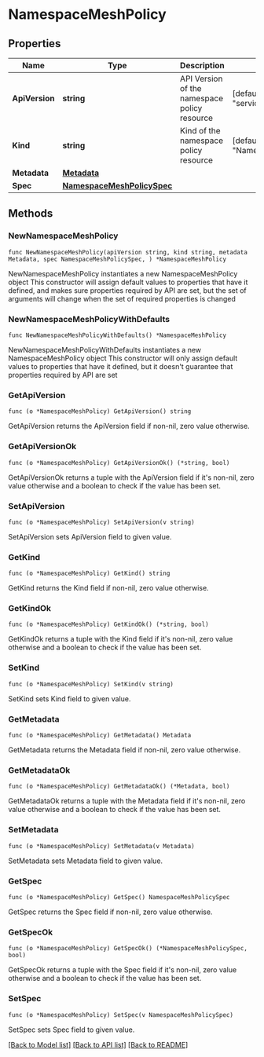 # NamespaceMeshPolicy

## Properties

Name | Type | Description | Notes
------------ | ------------- | ------------- | -------------
**ApiVersion** | **string** | API Version of the namespace policy resource | [default to "servicemesh.k8smgmt.io/v3"]
**Kind** | **string** | Kind of the namespace policy resource | [default to "NamespaceMeshPolicy"]
**Metadata** | [**Metadata**](Metadata.md) |  | 
**Spec** | [**NamespaceMeshPolicySpec**](NamespaceMeshPolicySpec.md) |  | 

## Methods

### NewNamespaceMeshPolicy

`func NewNamespaceMeshPolicy(apiVersion string, kind string, metadata Metadata, spec NamespaceMeshPolicySpec, ) *NamespaceMeshPolicy`

NewNamespaceMeshPolicy instantiates a new NamespaceMeshPolicy object
This constructor will assign default values to properties that have it defined,
and makes sure properties required by API are set, but the set of arguments
will change when the set of required properties is changed

### NewNamespaceMeshPolicyWithDefaults

`func NewNamespaceMeshPolicyWithDefaults() *NamespaceMeshPolicy`

NewNamespaceMeshPolicyWithDefaults instantiates a new NamespaceMeshPolicy object
This constructor will only assign default values to properties that have it defined,
but it doesn't guarantee that properties required by API are set

### GetApiVersion

`func (o *NamespaceMeshPolicy) GetApiVersion() string`

GetApiVersion returns the ApiVersion field if non-nil, zero value otherwise.

### GetApiVersionOk

`func (o *NamespaceMeshPolicy) GetApiVersionOk() (*string, bool)`

GetApiVersionOk returns a tuple with the ApiVersion field if it's non-nil, zero value otherwise
and a boolean to check if the value has been set.

### SetApiVersion

`func (o *NamespaceMeshPolicy) SetApiVersion(v string)`

SetApiVersion sets ApiVersion field to given value.


### GetKind

`func (o *NamespaceMeshPolicy) GetKind() string`

GetKind returns the Kind field if non-nil, zero value otherwise.

### GetKindOk

`func (o *NamespaceMeshPolicy) GetKindOk() (*string, bool)`

GetKindOk returns a tuple with the Kind field if it's non-nil, zero value otherwise
and a boolean to check if the value has been set.

### SetKind

`func (o *NamespaceMeshPolicy) SetKind(v string)`

SetKind sets Kind field to given value.


### GetMetadata

`func (o *NamespaceMeshPolicy) GetMetadata() Metadata`

GetMetadata returns the Metadata field if non-nil, zero value otherwise.

### GetMetadataOk

`func (o *NamespaceMeshPolicy) GetMetadataOk() (*Metadata, bool)`

GetMetadataOk returns a tuple with the Metadata field if it's non-nil, zero value otherwise
and a boolean to check if the value has been set.

### SetMetadata

`func (o *NamespaceMeshPolicy) SetMetadata(v Metadata)`

SetMetadata sets Metadata field to given value.


### GetSpec

`func (o *NamespaceMeshPolicy) GetSpec() NamespaceMeshPolicySpec`

GetSpec returns the Spec field if non-nil, zero value otherwise.

### GetSpecOk

`func (o *NamespaceMeshPolicy) GetSpecOk() (*NamespaceMeshPolicySpec, bool)`

GetSpecOk returns a tuple with the Spec field if it's non-nil, zero value otherwise
and a boolean to check if the value has been set.

### SetSpec

`func (o *NamespaceMeshPolicy) SetSpec(v NamespaceMeshPolicySpec)`

SetSpec sets Spec field to given value.



[[Back to Model list]](../README.md#documentation-for-models) [[Back to API list]](../README.md#documentation-for-api-endpoints) [[Back to README]](../README.md)


